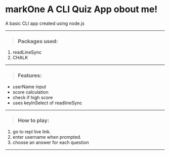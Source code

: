# markOne A CLI Quiz App obout me!
 
A basic CLI app created using node.js

---
> ### Packages used:

1.  readLineSync
2.  CHALK
---
> ### Features:

-    userName input
-    score calculation
-    check if high score
-    uses keyInSelect of readlineSync

---
> ### How to play:

1.  go to repl live link.
2.  enter username when prompted.
3.  choose an answer for each question 

---